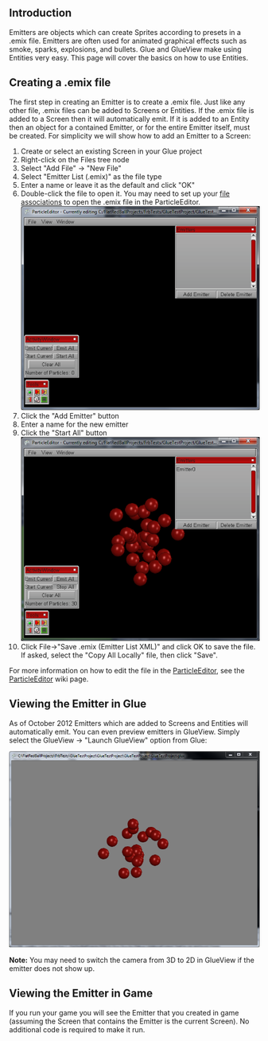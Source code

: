## Introduction

Emitters are objects which can create Sprites according to presets in a .emix file. Emitters are often used for animated graphical effects such as smoke, sparks, explosions, and bullets. Glue and GlueView make using Entities very easy. This page will cover the basics on how to use Entities.

## Creating a .emix file

The first step in creating an Emitter is to create a .emix file. Just like any other file, .emix files can be added to Screens or Entities. If the .emix file is added to a Screen then it will automatically emit. If it is added to an Entity then an object for a contained Emitter, or for the entire Emitter itself, must be created. For simplicity we will show how to add an Emitter to a Screen:

1.  Create or select an existing Screen in your Glue project
2.  Right-click on the Files tree node
3.  Select "Add File" -\> "New File"
4.  Select "Emitter List (.emix)" as the file type
5.  Enter a name or leave it as the default and click "OK"
6.  Double-click the file to open it. You may need to set up your [file associations](/frb/docs/index.php?title=Glue:Reference:Menu:Settings:File_Associations "Glue:Reference:Menu:Settings:File Associations") to open the .emix file in the ParticleEditor.![ParticleEditor.PNG](/media/migrated_media-ParticleEditor.PNG)
7.  Click the "Add Emitter" button
8.  Enter a name for the new emitter
9.  Click the "Start All" button![EmittingParticle.PNG](/media/migrated_media-EmittingParticle.PNG)
10. Click File-\>"Save .emix (Emitter List XML)" and click OK to save the file. If asked, select the "Copy All Locally" file, then click "Save".

For more information on how to edit the file in the [ParticleEditor](/frb/docs/index.php?title=ParticleEditor "ParticleEditor"), see the [ParticleEditor](/frb/docs/index.php?title=ParticleEditor "ParticleEditor") wiki page.

## Viewing the Emitter in Glue

As of October 2012 Emitters which are added to Screens and Entities will automatically emit. You can even preview emitters in GlueView. Simply select the GlueView -\> "Launch GlueView" option from Glue:

![EmitterInGView.PNG](/media/migrated_media-EmitterInGView.PNG)

**Note:** You may need to switch the camera from 3D to 2D in GlueView if the emitter does not show up.

## Viewing the Emitter in Game

If you run your game you will see the Emitter that you created in game (assuming the Screen that contains the Emitter is the current Screen). No additional code is required to make it run.
